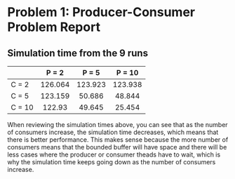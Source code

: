 # Problem 1: Producer-Consumer Problem Report

## Simulation time from the 9 runs

|           | P = 2      | P = 5     |    P = 10  |
| --------- |:----------:|:---------:|:---------: |
|  C = 2    |  126.064   |  123.923  |  123.938   |
|  C = 5    |  123.159   |  50.686   |  48.844    |
|  C = 10   |  122.93    |  49.645   |  25.454    |

When reviewing the simulation times above, you can see that as the number of consumers increase, the simulation time decreases, which means that there is better performance. This makes sense because the more number of consumers means that the bounded buffer will have space and there will be less cases where the producer or consumer theads have to wait, which is why the simulation time keeps going down as the number of consumers increase.

